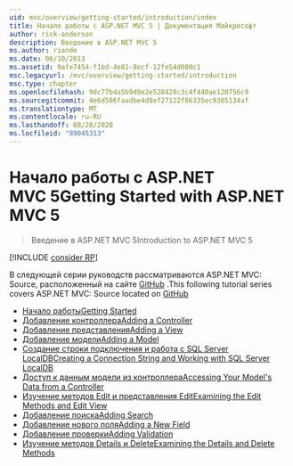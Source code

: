 ```yaml
---
uid: mvc/overview/getting-started/introduction/index
title: Начало работы с ASP.NET MVC 5 | Документация Майкрософт
author: rick-anderson
description: Введение в ASP.NET MVC 5
ms.author: riande
ms.date: 06/10/2013
ms.assetid: 9afe7454-f1bd-4e81-8ecf-12fe54d080c1
msc.legacyurl: /mvc/overview/getting-started/introduction
msc.type: chapter
ms.openlocfilehash: 9dc77b4a5b9d9e2e528428c3c4f440ae120756c9
ms.sourcegitcommit: 4e6d586faadbe4d9ef27122f86335ec9385134af
ms.translationtype: MT
ms.contentlocale: ru-RU
ms.lasthandoff: 08/28/2020
ms.locfileid: "89045313"
---
```

# <a name="getting-started-with-aspnet-mvc-5"></a><span data-ttu-id="c6d6b-103">Начало работы с ASP.NET MVC 5</span><span class="sxs-lookup"><span data-stu-id="c6d6b-103">Getting Started with ASP.NET MVC 5</span></span>

> <span data-ttu-id="c6d6b-104">Введение в ASP.NET MVC 5</span><span class="sxs-lookup"><span data-stu-id="c6d6b-104">Introduction to ASP.NET MVC 5</span></span>

[!INCLUDE [consider RP](~/includes/razor.md)]

<span data-ttu-id="c6d6b-105">В следующей серии руководств рассматриваются ASP.NET MVC: Source, расположенный на сайте [GitHub](https://github.com/dotnet/AspNetDocs/tree/master/aspnet/mvc/overview/getting-started/introduction/sample/MvcMovie/MvcMovie) .</span><span class="sxs-lookup"><span data-stu-id="c6d6b-105">This following tutorial series covers ASP.NET MVC: Source located on [GitHub](https://github.com/dotnet/AspNetDocs/tree/master/aspnet/mvc/overview/getting-started/introduction/sample/MvcMovie/MvcMovie)</span></span>

- [<span data-ttu-id="c6d6b-106">Начало работы</span><span class="sxs-lookup"><span data-stu-id="c6d6b-106">Getting Started</span></span>](getting-started.md)
- [<span data-ttu-id="c6d6b-107">Добавление контроллера</span><span class="sxs-lookup"><span data-stu-id="c6d6b-107">Adding a Controller</span></span>](adding-a-controller.md)
- [<span data-ttu-id="c6d6b-108">Добавление представления</span><span class="sxs-lookup"><span data-stu-id="c6d6b-108">Adding a View</span></span>](adding-a-view.md)
- [<span data-ttu-id="c6d6b-109">Добавление модели</span><span class="sxs-lookup"><span data-stu-id="c6d6b-109">Adding a Model</span></span>](adding-a-model.md)
- [<span data-ttu-id="c6d6b-110">Создание строки подключения и работа с SQL Server LocalDB</span><span class="sxs-lookup"><span data-stu-id="c6d6b-110">Creating a Connection String and Working with SQL Server LocalDB</span></span>](creating-a-connection-string.md)
- [<span data-ttu-id="c6d6b-111">Доступ к данным модели из контроллера</span><span class="sxs-lookup"><span data-stu-id="c6d6b-111">Accessing Your Model's Data from a Controller</span></span>](accessing-your-models-data-from-a-controller.md)
- [<span data-ttu-id="c6d6b-112">Изучение методов Edit и представления Edit</span><span class="sxs-lookup"><span data-stu-id="c6d6b-112">Examining the Edit Methods and Edit View</span></span>](examining-the-edit-methods-and-edit-view.md)
- [<span data-ttu-id="c6d6b-113">Добавление поиска</span><span class="sxs-lookup"><span data-stu-id="c6d6b-113">Adding Search</span></span>](adding-search.md)
- [<span data-ttu-id="c6d6b-114">Добавление нового поля</span><span class="sxs-lookup"><span data-stu-id="c6d6b-114">Adding a New Field</span></span>](adding-a-new-field.md)
- [<span data-ttu-id="c6d6b-115">Добавление проверки</span><span class="sxs-lookup"><span data-stu-id="c6d6b-115">Adding Validation</span></span>](adding-validation.md)
- [<span data-ttu-id="c6d6b-116">Изучение методов Details и Delete</span><span class="sxs-lookup"><span data-stu-id="c6d6b-116">Examining the Details and Delete Methods</span></span>](examining-the-details-and-delete-methods.md)
